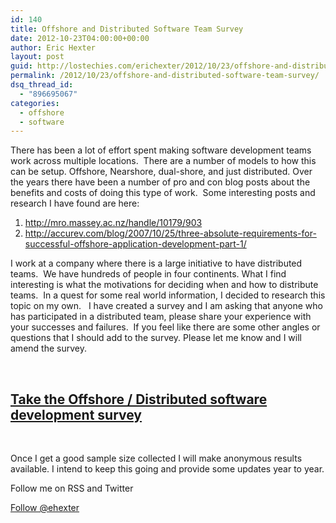 ```yaml
---
id: 140
title: Offshore and Distributed Software Team Survey
date: 2012-10-23T04:00:00+00:00
author: Eric Hexter
layout: post
guid: http://lostechies.com/erichexter/2012/10/23/offshore-and-distributed-software-team-survey/
permalink: /2012/10/23/offshore-and-distributed-software-team-survey/
dsq_thread_id:
  - "896695067"
categories:
  - offshore
  - software
---
```

There has been a lot of effort spent making software development teams work across multiple locations.  There are a number of models to how this can be setup. Offshore, Nearshore, dual-shore, and just distributed. Over the years there have been a number of pro and con blog posts about the benefits and costs of doing this type of work.  Some interesting posts and research I have found are here:

  1. <http://mro.massey.ac.nz/handle/10179/903>
  2. <http://accurev.com/blog/2007/10/25/three-absolute-requirements-for-successful-offshore-application-development-part-1/>

I work at a company where there is a large initiative to have distributed teams.  We have hundreds of people in four continents. What I find interesting is what the motivations for deciding when and how to distribute teams.  In a quest for some real world information, I decided to research this topic on my own.   I have created a survey and I am asking that anyone who has participated in a distributed team, please share your experience with your successes and failures.  If you feel like there are some other angles or questions that I should add to the survey. Please let me know and I will amend the survey.

&nbsp;

## [Take the Offshore / Distributed software development survey](https://docs.google.com/spreadsheet/viewform?formkey=dFJHMldROTY3ZC1tX1pOZTdCdlJfMFE6MQ#gid=0)

&nbsp;

Once I get a good sample size collected I will make anonymous results available. I intend to keep this going and provide some updates year to year.

Follow me on RSS and Twitter
  
<a href="https://twitter.com/ehexter" style="float:left;valign:top" class="twitter-follow-button" data-show-count="false" data-size="large">Follow @ehexter</a><a style="float:left" href="http://feeds.feedburner.com/EricHexter" title="Subscribe to my feed" rel="alternate" type="application/rss+xml"><img src="http://www.feedburner.com/fb/images/pub/feed-icon32x32.png" alt="" style="border:0;padding-right:10px" /></a>